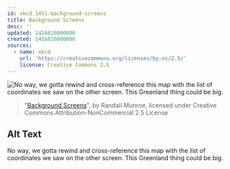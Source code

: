 ```yaml
---
id: xkcd.1451-background-screens
title: Background Screens
desc: ''
updated: 1416816000000
created: 1416816000000
sources:
  - name: xkcd
    url: 'https://creativecommons.org/licenses/by-nc/2.5/'
    license: Creative Commons 2.5
---
```

![No way, we gotta rewind and cross-reference this map with the list of coordinates we saw on the other screen. This Greenland thing could be big.](https://imgs.xkcd.com/comics/background_screens.png)
> "[Background Screens](https://xkcd.com/1451/)", by Randall Munroe, licensed under Creative Commons Attribution-NonCommercial 2.5 License

## Alt Text
No way, we gotta rewind and cross-reference this map with the list of coordinates we saw on the other screen. This Greenland thing could be big.
